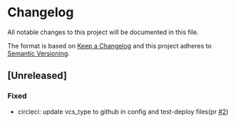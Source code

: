 # Changelog

All notable changes to this project will be documented in this file.

The format is based on [Keep a Changelog](https://keepachangelog.com/en/1.0.0/)
and this project adheres to [Semantic Versioning](https://semver.org/spec/v2.0.0.html).

## [Unreleased]

### Fixed

- circleci: update vcs_type to github in config and test-deploy files(pr [#2])

[#2]: https://github.com/jerus-org/zola-orb/pull/2
